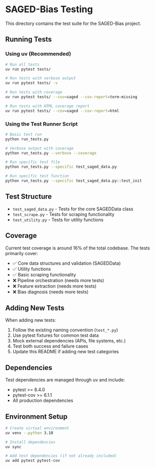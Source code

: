# SAGED-Bias Testing

This directory contains the test suite for the SAGED-Bias project.

## Running Tests

### Using uv (Recommended)

```bash
# Run all tests
uv run pytest tests/

# Run tests with verbose output
uv run pytest tests/ -v

# Run tests with coverage
uv run pytest tests/ --cov=saged --cov-report=term-missing

# Run tests with HTML coverage report
uv run pytest tests/ --cov=saged --cov-report=html
```

### Using the Test Runner Script

```bash
# Basic test run
python run_tests.py

# Verbose output with coverage
python run_tests.py --verbose --coverage

# Run specific test file
python run_tests.py --specific test_saged_data.py

# Run specific test function
python run_tests.py --specific test_saged_data.py::test_init
```

## Test Structure

- `test_saged_data.py` - Tests for the core SAGEDData class
- `test_scrape.py` - Tests for scraping functionality
- `test_utility.py` - Tests for utility functions

## Coverage

Current test coverage is around 16% of the total codebase. The tests primarily cover:

- ✅ Core data structures and validation (SAGEDData)
- ✅ Utility functions
- ✅ Basic scraping functionality
- ❌ Pipeline orchestration (needs more tests)
- ❌ Feature extraction (needs more tests)
- ❌ Bias diagnosis (needs more tests)

## Adding New Tests

When adding new tests:

1. Follow the existing naming convention (`test_*.py`)
2. Use pytest fixtures for common test data
3. Mock external dependencies (APIs, file systems, etc.)
4. Test both success and failure cases
5. Update this README if adding new test categories

## Dependencies

Test dependencies are managed through uv and include:

- pytest >= 8.4.0
- pytest-cov >= 6.1.1
- All production dependencies

## Environment Setup

```bash
# Create virtual environment
uv venv --python 3.10

# Install dependencies
uv sync

# Add test dependencies (if not already included)
uv add pytest pytest-cov
```
